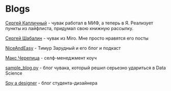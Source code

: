 # Blogs

[Сергей Капличный](https://skaplichniy.ru/blog/) - чувак работал в МИФ, а теперь в Я. Реализует пункты из лайфлиста, придумал свою книжную рассылку.

[Сергей Шабалин](http://shabalinsergey.ru/) - чувак из Miro. Мне просто нравятся его посты

[NiceAndEasy](https://www.niceandeasy.me/) - Тимур Зарудный и его блог и подкаст

[Макс Черепица](http://maxcherepitsa.ru/blog/) - селф-менеджмент коуч

[sample_blog.py](https://vk.com/sb_py) - блог чувака, который решил серьезно удариться в Data Science

[Spy a designer](https://vk.com/spyadesigner) - блог студента-дизайнера